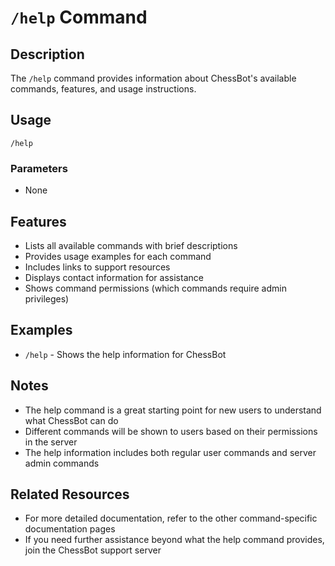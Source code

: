 # `/help` Command

## Description
The `/help` command provides information about ChessBot's available commands, features, and usage instructions.

## Usage
```
/help
```

### Parameters
- None

## Features
- Lists all available commands with brief descriptions
- Provides usage examples for each command
- Includes links to support resources
- Displays contact information for assistance
- Shows command permissions (which commands require admin privileges)

## Examples
- `/help` - Shows the help information for ChessBot

## Notes
- The help command is a great starting point for new users to understand what ChessBot can do
- Different commands will be shown to users based on their permissions in the server
- The help information includes both regular user commands and server admin commands

## Related Resources
- For more detailed documentation, refer to the other command-specific documentation pages
- If you need further assistance beyond what the help command provides, join the ChessBot support server